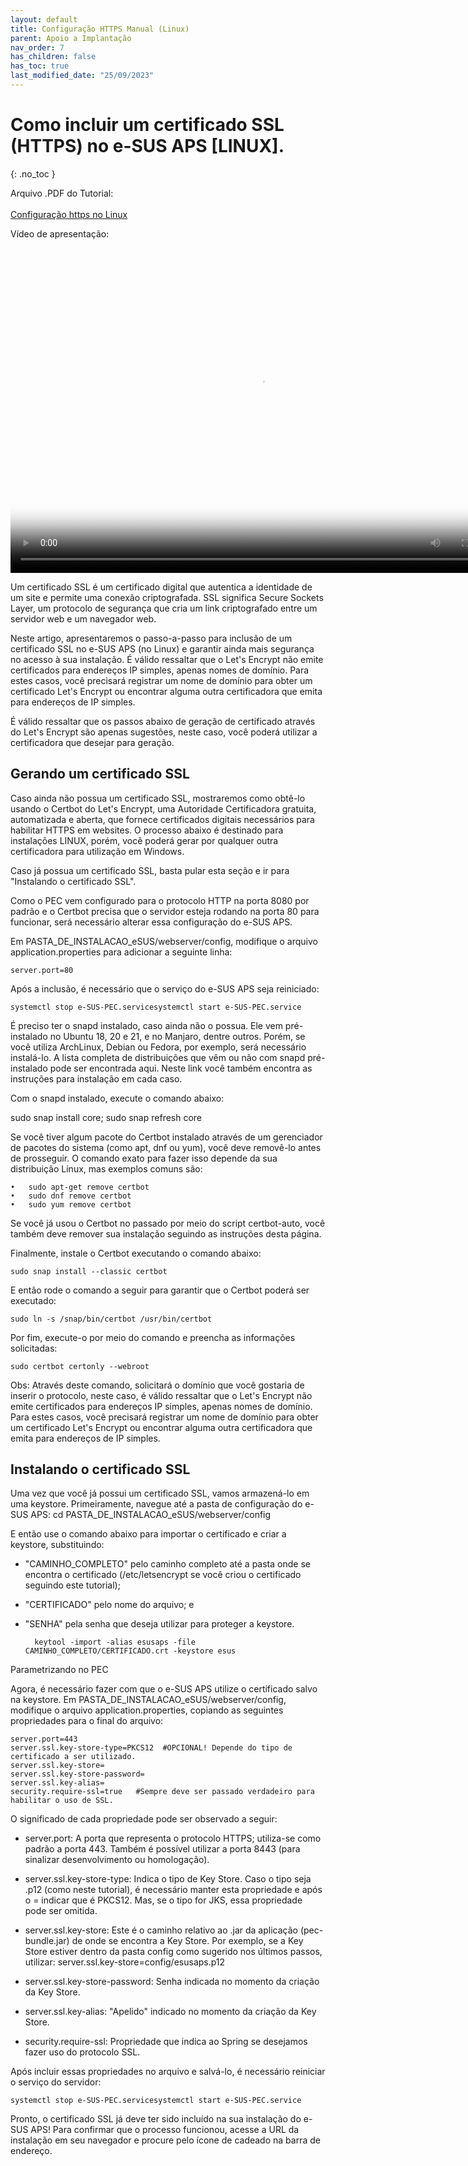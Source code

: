 ```yaml
---
layout: default
title: Configuração HTTPS Manual (Linux)
parent: Apoio a Implantação
nav_order: 7
has_children: false
has_toc: true
last_modified_date: "25/09/2023"
---
```


# Como incluir um certificado SSL (HTTPS) no e-SUS APS [LINUX].
{: .no_toc }

Arquivo .PDF do Tutorial: <br><br>
<a href="https://saps-ms.github.io/Manual-eSUS_APS/Configuração_Linux.pdf" target="_blank">Configuração https no Linux</a>

Vídeo de apresentação: <br>

<video width="800" height="520" controls="controls" poster="capa_linux.png">
  <source src="https://saps-ms.github.io/Manual-eSUS_APS/linux.mp4" type="video/mp4">
</video>

Um certificado SSL é um certificado digital que autentica a identidade de um site e permite uma conexão criptografada. SSL significa Secure Sockets Layer, um protocolo de segurança que cria um link criptografado entre um servidor web e um navegador web.

Neste artigo, apresentaremos o passo-a-passo para inclusão de um certificado SSL no e-SUS APS (no Linux) e garantir ainda mais segurança no acesso à sua instalação. É válido ressaltar que o Let's Encrypt não emite certificados para endereços IP simples, apenas nomes de domínio. Para estes casos, você precisará registrar um nome de domínio para obter um certificado Let's Encrypt ou encontrar alguma outra certificadora que emita para endereços de IP simples.

É válido ressaltar que os passos abaixo de geração de certificado através do Let's Encrypt são apenas sugestões, neste caso, você poderá utilizar a certificadora que desejar para geração.

## Gerando um certificado SSL

Caso ainda não possua um certificado SSL, mostraremos como obtê-lo usando o Certbot do Let's Encrypt, uma Autoridade Certificadora gratuita, automatizada e aberta, que fornece certificados digitais necessários para habilitar HTTPS em websites. O processo abaixo é destinado para instalações LINUX, porém, você poderá gerar por qualquer outra certificadora para utilização em Windows.

Caso já possua um certificado SSL, basta pular esta seção e ir para "Instalando o certificado SSL".

Como o PEC vem configurado para o protocolo HTTP na porta 8080 por padrão e o Certbot precisa que o servidor esteja rodando na porta 80 para funcionar, será necessário alterar essa configuração do e-SUS APS. 
 
Em PASTA_DE_INSTALACAO_eSUS/webserver/config, modifique o arquivo application.properties para adicionar a seguinte linha: 

    server.port=80

Após a inclusão, é necessário que o serviço do e-SUS APS seja reiniciado:

    systemctl stop e-SUS-PEC.servicesystemctl start e-SUS-PEC.service

 É preciso ter o snapd instalado, caso ainda não o possua. Ele vem pré-instalado no Ubuntu 18, 20 e 21, e no Manjaro, dentre outros. Porém, se você utiliza ArchLinux, Debian ou Fedora, por exemplo, será necessário instalá-lo. A lista completa de distribuições que vêm ou não com snapd pré-instalado pode ser encontrada aqui. Neste link você também encontra as instruções para instalação em cada caso.

 Com o snapd instalado, execute o comando abaixo:

 sudo snap install core; sudo snap refresh core

 Se você tiver algum pacote do Certbot instalado através de um gerenciador de pacotes do sistema (como apt, dnf ou yum), você deve removê-lo antes de prosseguir. O comando exato para fazer isso depende da sua distribuição Linux, mas exemplos comuns são:

    •	sudo apt-get remove certbot
    •	sudo dnf remove certbot
    •	sudo yum remove certbot

Se você já usou o Certbot no passado por meio do script certbot-auto, você também deve remover sua instalação seguindo as instruções desta página.

 Finalmente, instale o Certbot executando o comando abaixo:

    sudo snap install --classic certbot

 E então rode o comando a seguir para garantir que o Certbot poderá ser executado:

    sudo ln -s /snap/bin/certbot /usr/bin/certbot

Por fim, execute-o por meio do comando e preencha as informações solicitadas:

    sudo certbot certonly --webroot

Obs: Através deste comando, solicitará o domínio que você gostaria de inserir o protocolo, neste caso, é válido ressaltar que o Let's Encrypt não emite certificados para endereços IP simples, apenas nomes de domínio. Para estes casos, você precisará registrar um nome de domínio para obter um certificado Let's Encrypt ou encontrar alguma outra certificadora que emita para endereços de IP simples.

## Instalando o certificado SSL

Uma vez que você já possui um certificado SSL, vamos armazená-lo em uma keystore. Primeiramente, navegue até a pasta de configuração do e-SUS APS:
cd PASTA_DE_INSTALACAO_eSUS/webserver/config


E então use o comando abaixo para importar o certificado e criar a keystore, substituindo:

- "CAMINHO_COMPLETO" pelo caminho completo até a pasta onde se encontra o certificado (/etc/letsencrypt se você criou o certificado seguindo este tutorial);

- "CERTIFICADO" pelo nome do arquivo; e

- "SENHA" pela senha que deseja utilizar para proteger a keystore.

        keytool -import -alias esusaps -file CAMINHO_COMPLETO/CERTIFICADO.crt -keystore esus

Parametrizando no PEC

Agora, é necessário fazer com que o e-SUS APS utilize o certificado salvo na keystore. Em PASTA_DE_INSTALACAO_eSUS/webserver/config, modifique o arquivo application.properties, copiando as seguintes propriedades para o final do arquivo:

    server.port=443   
    server.ssl.key-store-type=PKCS12  #OPCIONAL! Depende do tipo de certificado a ser utilizado.
    server.ssl.key-store=
    server.ssl.key-store-password=
    server.ssl.key-alias=
    security.require-ssl=true   #Sempre deve ser passado verdadeiro para habilitar o uso de SSL.

O significado de cada propriedade pode ser observado a seguir:

- server.port: A porta que representa o protocolo HTTPS; utiliza-se como padrão a porta 443. Também é possível utilizar a porta 8443 (para sinalizar desenvolvimento ou homologação).

- server.ssl.key-store-type: Indica o tipo de Key Store. Caso o tipo seja .p12 (como neste tutorial), é necessário manter esta propriedade e após o = indicar que é PKCS12. Mas, se o tipo for JKS, essa propriedade pode ser omitida.

- server.ssl.key-store: Este é o caminho relativo ao .jar da aplicação (pec-bundle.jar) de onde se encontra a Key Store. Por exemplo, se a Key Store estiver dentro da pasta config como sugerido nos últimos passos, utilizar: server.ssl.key-store=config/esusaps.p12

- server.ssl.key-store-password: Senha indicada no momento da criação da Key Store.

- server.ssl.key-alias: "Apelido" indicado no momento da criação da Key Store.

- security.require-ssl: Propriedade que indica ao Spring se desejamos fazer uso do protocolo SSL.

Após incluir essas propriedades no arquivo e salvá-lo, é necessário reiniciar o serviço do servidor:

    systemctl stop e-SUS-PEC.servicesystemctl start e-SUS-PEC.service

Pronto, o certificado SSL já deve ter sido incluído na sua instalação do e-SUS APS! Para confirmar que o processo funcionou, acesse a URL da instalação em seu navegador e procure pelo ícone de cadeado na barra de endereço.
